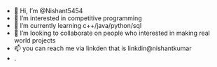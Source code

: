 - 👋 Hi, I’m @Nishant5454
- 👀 I’m interested in competitive programming
- 🌱 I’m currently learning c++/java/python/sql
- 💞️ I’m looking to collaborate on people who interested in making real world projects
- 📫 you can reach me via linkden that is linkdin@nishantkumar
- .

<!---
Nishant5454/Nishant5454 is a ✨ special ✨ repository because its `README.md` (this file) appears on your GitHub profile.
You can click the Preview link to take a look at your changes.
--->
